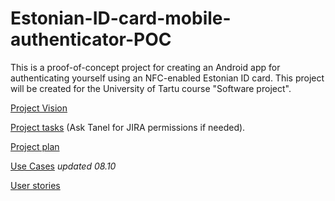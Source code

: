 # Estonian-ID-card-mobile-authenticator-POC

This is a proof-of-concept project for creating an Android app for authenticating yourself using an NFC-enabled Estonian ID card. This project will be created for the University of Tartu course "Software project".

[Project Vision](https://github.com/TanelOrumaa/Estonian-ID-card-mobile-authenticator-POC/wiki/Project-Vision)

[Project tasks](https://tvp-mobile-authentication.atlassian.net/jira/software/projects/MOB/boards/1/backlog) (Ask Tanel for JIRA permissions if needed).

[Project plan](https://github.com/TanelOrumaa/Estonian-ID-card-mobile-authenticator-POC/wiki/Project-plan)

[Use Cases](https://github.com/TanelOrumaa/Estonian-ID-card-mobile-authenticator-POC/wiki/Use-Cases) *updated 08.10*

[User stories](https://github.com/TanelOrumaa/Estonian-ID-card-mobile-authenticator-POC/wiki/User-stories)
